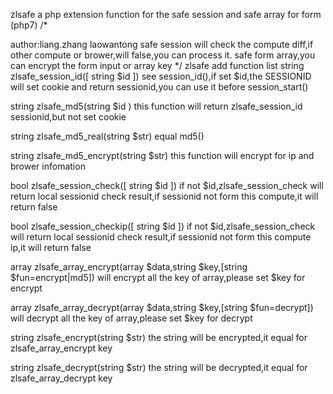 zlsafe
a php extension function for the safe session and safe array for form (php7) /*

author:liang.zhang laowantong
safe session will check the compute diff,if other compute or brower,will false,you can process it.
safe form array,you can encrypt the form input or array key */ zlsafe add function list
string zlsafe_session_id([ string $id ]) see session_id(),if set $id,the SESSIONID will set cookie and return sessionid,you can use it before session_start()

string zlsafe_md5(string $id ) this function will return zlsafe_session_id sessionid,but not set cookie

string zlsafe_md5_real(string $str) equal md5()

string zlsafe_md5_encrypt(string $str) this function will encrypt for ip and brower infomation

bool zlsafe_session_check([ string $id ]) if not $id,zlsafe_session_check will return local sessionid check result,if sessionid not form this compute,it will return false

bool zlsafe_session_checkip([ string $id ]) if not $id,zlsafe_session_check will return local sessionid check result,if sessionid not form this compute ip,it will return false

array zlsafe_array_encrypt(array $data,string $key,[string $fun=encrypt|md5]) will encrypt all the key of array,please set $key for encrypt

array zlsafe_array_decrypt(array $data,string $key,[string $fun=decrypt]) will decrypt all the key of array,please set $key for decrypt

string zlsafe_encrypt(string $str) the string will be encrypted,it equal for zlsafe_array_encrypt key

string zlsafe_decrypt(string $str) the string will be decrypted,it equal for zlsafe_array_decrypt key
